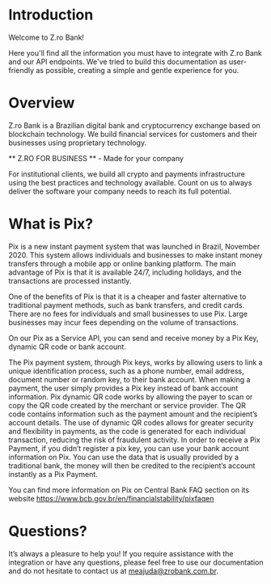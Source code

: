 # Introduction

Welcome to Z.ro Bank!

Here you'll find all the information you must have to integrate with Z.ro Bank and our API endpoints. We've tried to build this documentation as user-friendly as possible, creating a simple and gentle experience for you.

# Overview

Z.ro Bank is a Brazilian digital bank and cryptocurrency exchange based on blockchain technology. We build financial services for customers and their businesses using proprietary technology.

** Z.RO FOR BUSINESS ** - Made for your company

For institutional clients, we build all crypto and payments infrastructure using the best practices and technology available. Count on us to always deliver the software your company needs to reach its full potential.

# What is Pix?

Pix is a new instant payment system that was launched in Brazil, November 2020. This system allows individuals and businesses to make instant money transfers through a mobile app or online banking platform. The main advantage of Pix is that it is available 24/7, including holidays, and the transactions are processed instantly.

One of the benefits of Pix is that it is a cheaper and faster alternative to traditional payment methods, such as bank transfers, and credit cards. There are no fees for individuals and small businesses to use Pix. Large businesses may incur fees depending on the volume of transactions.

On our Pix as a Service API, you can send and receive money by a Pix Key, dynamic QR code or bank account.

The Pix payment system, through Pix keys, works by allowing users to link a unique identification process, such as a phone number, email address, document number or random key, to their bank account. When making a payment, the user simply provides a Pix key instead of bank account information.
Pix dynamic QR code works by allowing the payer to scan or copy the QR code created by the merchant or service provider. The QR code contains information such as the payment amount and the recipient’s account details. The use of dynamic QR codes allows for greater security and flexibility in payments, as the code is generated for each individual transaction, reducing the risk of fraudulent activity.
In order to receive a Pix Payment, if you didn’t register a pix key, you can use your bank account information on Pix. You can use the data that is usually provided by a traditional bank, the money will then be credited to the recipient’s account instantly as a Pix Payment.

You can find more information on Pix on Central Bank FAQ section on its website
https://www.bcb.gov.br/en/financialstability/pixfaqen

# Questions?

It’s always a pleasure to help you! If you require assistance with the integration or have any questions, please feel free to use our documentation and do not hesitate to contact us at meajuda@zrobank.com.br.
